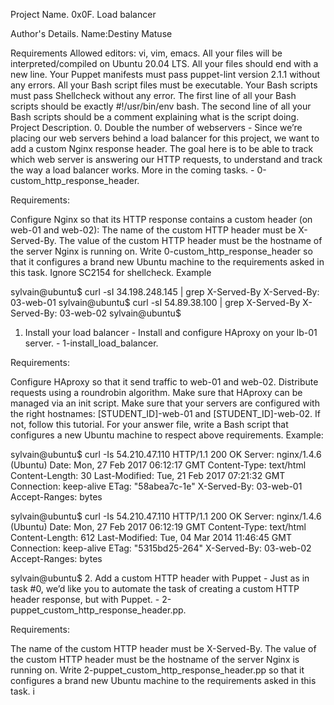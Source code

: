 Project Name.
0x0F. Load balancer

Author's Details.
Name:Destiny Matuse

Requirements
Allowed editors: vi, vim, emacs.
All your files will be interpreted/compiled on Ubuntu 20.04 LTS.
All your files should end with a new line.
Your Puppet manifests must pass puppet-lint version 2.1.1 without any errors.
All your Bash script files must be executable.
Your Bash scripts must pass Shellcheck without any error.
The first line of all your Bash scripts should be exactly #!/usr/bin/env bash.
The second line of all your Bash scripts should be a comment explaining what is the script doing.
Project Description.
0. Double the number of webservers - Since we’re placing our web servers behind a load balancer for this project, we want to add a custom Nginx response header. The goal here is to be able to track which web server is answering our HTTP requests, to understand and track the way a load balancer works. More in the coming tasks. - 0-custom_http_response_header.

Requirements:

Configure Nginx so that its HTTP response contains a custom header (on web-01 and web-02):
The name of the custom HTTP header must be X-Served-By.
The value of the custom HTTP header must be the hostname of the server Nginx is running on.
Write 0-custom_http_response_header so that it configures a brand new Ubuntu machine to the requirements asked in this task.
Ignore SC2154 for shellcheck.
Example

sylvain@ubuntu$ curl -sI 34.198.248.145 | grep X-Served-By
  X-Served-By: 03-web-01
  sylvain@ubuntu$ curl -sI 54.89.38.100 | grep X-Served-By
  X-Served-By: 03-web-02
  sylvain@ubuntu$
1. Install your load balancer - Install and configure HAproxy on your lb-01 server. - 1-install_load_balancer.

Requirements:

Configure HAproxy so that it send traffic to web-01 and web-02.
Distribute requests using a roundrobin algorithm.
Make sure that HAproxy can be managed via an init script.
Make sure that your servers are configured with the right hostnames: [STUDENT_ID]-web-01 and [STUDENT_ID]-web-02. If not, follow this tutorial.
For your answer file, write a Bash script that configures a new Ubuntu machine to respect above requirements.
Example:

sylvain@ubuntu$ curl -Is 54.210.47.110
 HTTP/1.1 200 OK
 Server: nginx/1.4.6 (Ubuntu)
 Date: Mon, 27 Feb 2017 06:12:17 GMT
 Content-Type: text/html
 Content-Length: 30
 Last-Modified: Tue, 21 Feb 2017 07:21:32 GMT
 Connection: keep-alive
 ETag: "58abea7c-1e"
 X-Served-By: 03-web-01
 Accept-Ranges: bytes

 sylvain@ubuntu$ curl -Is 54.210.47.110
 HTTP/1.1 200 OK
 Server: nginx/1.4.6 (Ubuntu)
 Date: Mon, 27 Feb 2017 06:12:19 GMT
 Content-Type: text/html
 Content-Length: 612
 Last-Modified: Tue, 04 Mar 2014 11:46:45 GMT
 Connection: keep-alive
 ETag: "5315bd25-264"
 X-Served-By: 03-web-02
 Accept-Ranges: bytes

 sylvain@ubuntu$
2. Add a custom HTTP header with Puppet - Just as in task #0, we’d like you to automate the task of creating a custom HTTP header response, but with Puppet. - 2-puppet_custom_http_response_header.pp.

Requirements:

The name of the custom HTTP header must be X-Served-By.
The value of the custom HTTP header must be the hostname of the server Nginx is running on.
Write 2-puppet_custom_http_response_header.pp so that it configures a brand new Ubuntu machine to the requirements asked in this task.
i
